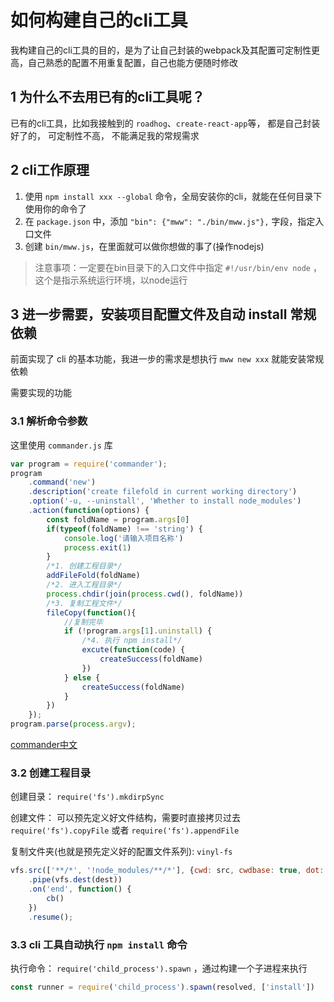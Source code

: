 # 如何构建自己的cli工具

我构建自己的cli工具的目的，是为了让自己封装的webpack及其配置可定制性更高，自己熟悉的配置不用重复配置，自己也能方便随时修改

## 1 为什么不去用已有的cli工具呢？

已有的cli工具，比如我接触到的 `roadhog`、`create-react-app`等， 都是自己封装好了的， 可定制性不高， 不能满足我的常规需求

## 2 cli工作原理

1. 使用 `npm install xxx --global` 命令，全局安装你的cli，就能在任何目录下使用你的命令了
2. 在 `package.json` 中，添加 `"bin": {"mww": "./bin/mww.js"},` 字段，指定入口文件
3. 创建 `bin/mww.js`，在里面就可以做你想做的事了(操作nodejs)

> 注意事项：一定要在bin目录下的入口文件中指定 `#!/usr/bin/env node` ，这个是指示系统运行环境，以node运行

## 3 进一步需要，安装项目配置文件及自动 install 常规依赖

前面实现了 cli 的基本功能，我进一步的需求是想执行 `mww new xxx` 就能安装常规依赖

需要实现的功能

### 3.1 解析命令参数

这里使用 `commander.js` 库

```javascript
var program = require('commander');
program
    .command('new')
    .description('create filefold in current working directory')
    .option('-u, --uninstall', 'Whether to install node_modules')
    .action(function(options) {
        const foldName = program.args[0]
        if(typeof(foldName) !== 'string') {
            console.log('请输入项目名称')
            process.exit(1)
        }
        /*1. 创建工程目录*/
        addFileFold(foldName)
        /*2. 进入工程目录*/
        process.chdir(join(process.cwd(), foldName))
        /*3. 复制工程文件*/
        fileCopy(function(){
            //复制完毕
            if (!program.args[1].uninstall) {
                /*4. 执行 npm install*/
                excute(function(code) {
                    createSuccess(foldName)
                })
            } else {
                createSuccess(foldName)
            }
        })
    });
program.parse(process.argv);
```

[commander中文](https://github.com/tj/commander.js/blob/master/Readme_zh-CN.md)

### 3.2 创建工程目录

创建目录： `require('fs').mkdirpSync`

创建文件： 可以预先定义好文件结构，需要时直接拷贝过去 `require('fs').copyFile` 或者 `require('fs').appendFile`

复制文件夹(也就是预先定义好的配置文件系列): `vinyl-fs`

```javascript
vfs.src(['**/*', '!node_modules/**/*'], {cwd: src, cwdbase: true, dot: true})
    .pipe(vfs.dest(dest))
    .on('end', function() {
        cb()
    })
    .resume();
```

### 3.3 cli 工具自动执行 `npm install` 命令

执行命令： `require('child_process').spawn` ，通过构建一个子进程来执行

```javascript
const runner = require('child_process').spawn(resolved, ['install'])
```
